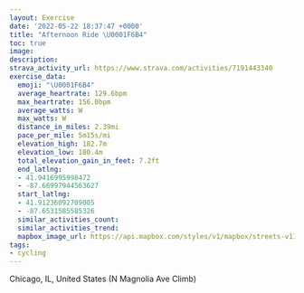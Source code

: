 ```yaml
---
layout: Exercise
date: '2022-05-22 18:37:47 +0000'
title: "Afternoon Ride \U0001F6B4"
toc: true
image:
description:
strava_activity_url: https://www.strava.com/activities/7191443340
exercise_data:
  emoji: "\U0001F6B4"
  average_heartrate: 129.6bpm
  max_heartrate: 156.0bpm
  average_watts: W
  max_watts: W
  distance_in_miles: 2.39mi
  pace_per_mile: 5m15s/mi
  elevation_high: 182.7m
  elevation_low: 180.4m
  total_elevation_gain_in_feet: 7.2ft
  end_latlng:
  - 41.9416995998472
  - -87.66997944563627
  start_latlng:
  - 41.91236092709005
  - -87.6531585585326
  similar_activities_count:
  similar_activities_trend:
  mapbox_image_url: https://api.mapbox.com/styles/v1/mapbox/streets-v11/static/path-5+787af2-1.0(g_y~Ffw~uOCGKCcB%40iBHWFOJg%40z%40%7DBlD_B%7CBmChEgArA%5Df%40uDjGa%40b%40uAdC_BhCwB~Cw%40dAuHjL%5Bb%40QPKDWBeCEqDHcC%3F%7B%40C%7BAF_CFuA%40e%40EaENgD%40%7DBNmBByA%3Fq%40GmAFuDHeH%40kCEq%40FeBDgC%3FcGNcB%3Fy%40BMHQXWTSHIHo%40x%40cBjCkCpDKVm%40dAcBfCcAbBsBtC%5Bl%40URmCfBcFrCGDAJ),pin-s-s+e5b22e(-87.65316,41.91236),pin-s-f+89ae00(-87.66998000000002,41.941690000000015)/auto/800x800?access_token=pk.eyJ1Ijoiam9zaGJlY2ttYW4iLCJhIjoiY205eWR2aDd1MWZ6djJrbXc4a3M0bWZleiJ9.XiG9OWkNcZk2QzjJbxLB4A
tags:
- cycling
---
```




Chicago, IL, United States (N Magnolia Ave Climb)
